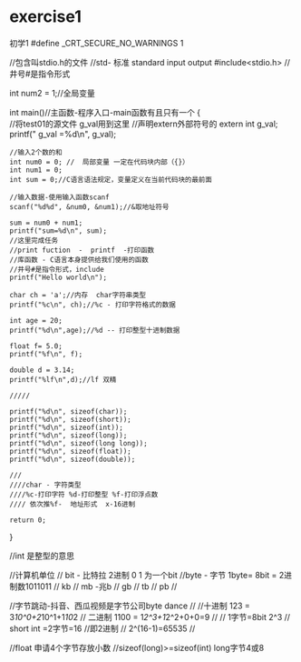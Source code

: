 # exercise1
初学1
#define _CRT_SECURE_NO_WARNINGS 1

//包含叫stdio.h的文件
//std- 标准 standard  input output
#include<stdio.h>
//井号#是指令形式

int num2 = 1;//全局变量


int main()//主函数-程序入口-main函数有且只有一个
{   
	//将test01的源文件 g_val用到这里
	//声明extern外部符号的
	extern int  g_val;
	printf(" g_val =%d\n", g_val);
	

	//输入2个数的和
	int num0 = 0; //  局部变量 一定在代码块内部（{}）
	int num1 = 0;
	int sum = 0;//C语言语法规定，变量定义在当前代码块的最前面
	
	//输入数据-使用输入函数scanf
	scanf("%d%d", &num0, &num1);//&取地址符号
	
	sum = num0 + num1;
	printf("sum=%d\n", sum);
	//这里完成任务
	//print fuction  -  printf  -打印函数
	//库函数 - C语言本身提供给我们使用的函数
	//井号#是指令形式，include
	printf("Hello world\n");

	char ch = 'a';//内存  char字符串类型
	printf("%c\n", ch);//%c - 打印字符格式的数据
	
	int age = 20;
	printf("%d\n",age);//%d -- 打印整型十进制数据
	
	float f= 5.0;
	printf("%f\n", f);

	double d = 3.14;
	printf("%lf\n",d);//lf 双精

	/////

	printf("%d\n", sizeof(char));
	printf("%d\n", sizeof(short));
	printf("%d\n", sizeof(int));
	printf("%d\n", sizeof(long));
	printf("%d\n", sizeof(long long));
	printf("%d\n", sizeof(float));
	printf("%d\n", sizeof(double));

	/// 
	////char - 字符类型
	////%c-打印字符 %d-打印整型 %f-打印浮点数  
	//// 依次推%f-  地址形式  x-16进制

	return 0;
}
  
//int 是整型的意思

//计算机单位
//  bit - 比特拉   2进制 0 1  为一个bit
//byte - 字节     1byte=  8bit =  2进制数1011011
// kb
// mb -兆b
// gb
// tb
// pb
// 

//字节跳动-抖音、西瓜视频是字节公司byte dance
//
//十进制  123 = 3*10^0+2*10^1+1*10*2
// 二进制   1100 = 1*2^3+1*2^2+0+0=9
//
// 1字节=8bit  2^3
// short int =2字节=16 
//即2进制
// 2^(16-1)=65535
//


//float 申请4个字节存放小数
//sizeof(long)>=sizeof(int)  long字节4或8

